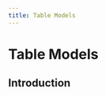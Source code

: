 ```yaml
---
title: Table Models
---
```


# Table Models

<div class="documentation__toc"></div>

## Introduction
